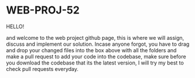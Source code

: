 # WEB-PROJ-52
HELLO!

and welcome to the web project github page, this is where we will assign, discuss and implement our solution. Incase anyone forgot, you have to drag and drop your changed files into the box above with all the folders and make a pull request to add your code into the codebase, make sure before you download the codebase that its the latest version, I will try my best to check pull requests everyday.
